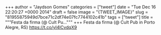 
+++
author = "Jaydson Gomes"
categories = ["tweet"]
date = "Tue Dec 16 22:20:27 +0000 2014"
draft = false
image = "{TWEET_IMAGE}"
slug = "81955875949d7bce71c2df74e07fc7744102c41b"
tags = ["tweet"]
title = """Festa da firma (@ Cult Pu..."""
+++
Festa da firma (@ Cult Pub in Porto Alegre, RS) https://t.co/yI4lCvdqX9
